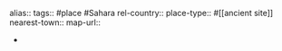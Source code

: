 alias::
tags:: #place #Sahara 
rel-country::
place-type:: #[[ancient site]]
nearest-town::
map-url::

-